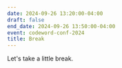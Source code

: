 ```yaml
---
date: 2024-09-26 13:20:00-04:00
draft: false
end_date: 2024-09-26 13:50:00-04:00
event: codeword-conf-2024
title: Break
---
```



Let's take a little break.
